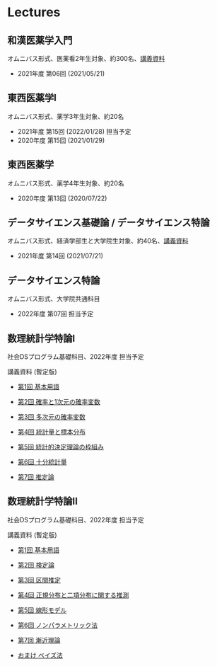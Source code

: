 Lectures
========

和漢医薬学入門
--------------

オムニバス形式、医薬看2年生対象、約300名、[講義資料](https://speakerdeck.com/okumakito/oku-slide-20210521-1809d6fa-5f76-40db-9167-65b6b755c64c)

* 2021年度 第06回 (2021/05/21) 


東西医薬学I
-----------

オムニバス形式、薬学3年生対象、約20名

* 2021年度 第15回 (2022/01/28) 担当予定
* 2020年度 第15回 (2021/01/29)


東西医薬学
----------

オムニバス形式、薬学4年生対象、約20名

* 2020年度 第13回 (2020/07/22)

データサイエンス基礎論 / データサイエンス特論
---------------------------------------------

オムニバス形式、経済学部生と大学院生対象、約40名、[講義資料](https://speakerdeck.com/okumakito/oku-slide-20210721)

* 2021年度 第14回 (2021/07/21)

データサイエンス特論
--------------------

オムニバス形式、大学院共通科目

* 2022年度 第07回 担当予定

数理統計学特論I
---------------

社会DSプログラム基礎科目、2022年度 担当予定

講義資料 (暫定版)

* [第1回 基本用語](../stat1/slide1.html)

* [第2回 確率と1次元の確率変数](../stat1/slide2.html)

* [第3回 多次元の確率変数](../stat1/slide3.html)

* [第4回 統計量と標本分布](../stat1/slide4.html)

* [第5回 統計的決定理論の枠組み](../stat1/slide5.html)

* [第6回 十分統計量](../stat1/slide6.html)

* [第7回 推定論](../stat1/slide7.html)


数理統計学特論II
----------------

社会DSプログラム基礎科目、2022年度 担当予定

講義資料 (暫定版)

* [第1回 基本用語](../stat2/slide1.html)

* [第2回 検定論](../stat2/slide2.html)

* [第3回 区間推定](../stat2/slide3.html)

* [第4回 正規分布と二項分布に関する推測](../stat2/slide4.html)

* [第5回 線形モデル](../stat2/slide5.html)

* [第6回 ノンパラメトリック法](../stat2/slide6.html)

* [第7回 漸近理論](../stat2/slide7.html)

* [おまけ ベイズ法](../stat2/slide8.html)





